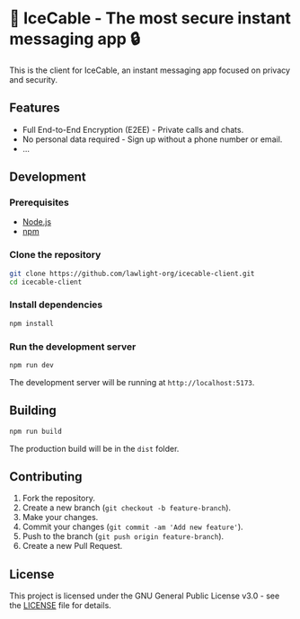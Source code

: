 # 🧊 IceCable - The most secure instant messaging app 🔒

This is the client for IceCable, an instant messaging app focused on privacy and security.

## Features
- Full End-to-End Encryption (E2EE) - Private calls and chats.
- No personal data required - Sign up without a phone number or email.
- ...

## Development

### Prerequisites
- [Node.js](https://nodejs.org/en/)
- [npm](https://www.npmjs.com/)

### Clone the repository
```bash
git clone https://github.com/lawlight-org/icecable-client.git
cd icecable-client
```

### Install dependencies
```bash
npm install
```

### Run the development server
```bash
npm run dev
```
The development server will be running at `http://localhost:5173`.

## Building
```bash
npm run build
```
The production build will be in the `dist` folder.

## Contributing
1. Fork the repository.
2. Create a new branch (`git checkout -b feature-branch`).
3. Make your changes.
4. Commit your changes (`git commit -am 'Add new feature'`).
5. Push to the branch (`git push origin feature-branch`).
6. Create a new Pull Request.

## License
This project is licensed under the GNU General Public License v3.0 - see the [LICENSE](LICENSE) file for details.
```